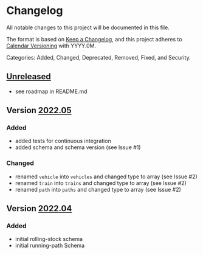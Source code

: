 # Changelog
All notable changes to this project will be documented in this file.

The format is based on [Keep a Changelog](https://keepachangelog.com/en/1.0.0/),
and this project adheres to [Calendar Versioning](https://calver.org) with YYYY.0M.

Categories: Added, Changed, Deprecated, Removed, Fixed, and Security.

## [Unreleased]

  * see roadmap in README.md


## Version [2022.05]

### Added
  * added tests for continuous integration
  * added schema and schema version (see Issue #1)

### Changed
  * renamed `vehicle` into `vehicles` and changed type to array (see Issue #2)
  * renamed `train` into `trains` and changed type to array (see Issue #2)
  * renamed `path` into `paths` and changed type to array (see Issue #2)


## Version [2022.04]

### Added

  * initial rolling-stock schema
  * initial running-path Schema


[Unreleased]: https://github.com/railtoolkit/schema/compare/2022.05...main
[2022.05]: https://github.com/railtoolkit/schema/compare/2022.04...2022.05
[2022.04]: https://github.com/railtoolkit/schema/releases/tag/2022.04